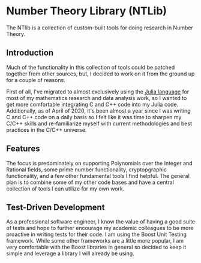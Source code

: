 # Number Theory Library (NTLib)

The NTlib is a collection of custom-built tools for doing research in Number Theory.

## Introduction

Much of the functionality in this collection of tools could be patched together from other sources, but, I decided to work on it from the ground up for a couple of reasons. 

First of all, I've migrated to almost exclusively using the [Julia language](https://www.julialang.org) for most of my mathematics research and data analysis work, so I wanted to get more comfortable integrating C and C++ code into my Julia code. Additionally, as of April of 2020, it's been almost a year since I was writing C and C++ code on a daily basis so I felt like it was time to sharpen my C/C++ skills and re-familiarize myself with current methodologies and best practices in the C/C++ universe.

## Features

The focus is predominately on supporting Polynomials over the Integer and Rational fields, some prime number functionality, cryptopgraphic functionality, and a few other fundamental tools I find helpful. The general plan is to combine some of my other code bases and have a central collection of tools I can utilize for my own work.

## Test-Driven Development

As a professional software engineer, I know the value of having a good suite of tests and hope to further encourage my academic colleagues to be more proactive in writing tests for their code. I am using the Boost Unit Testing framework. While some other frameworks are a little more popular, I am very comfortable with the Boost libraries in general so decided to keep it simple and leverage a library I will already be using.
